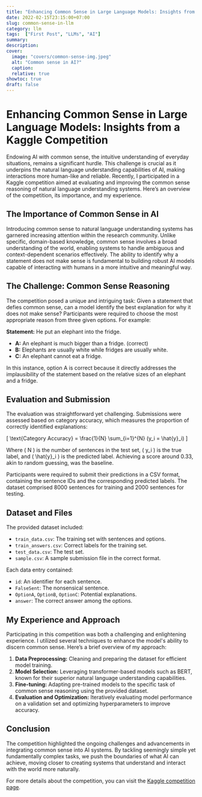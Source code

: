 ```yaml
---
title: "Enhancing Common Sense in Large Language Models: Insights from a Kaggle Competition"
date: 2022-02-15T23:15:00+07:00
slug: common-sense-in-llm
category: llm
tags:  ["First Post", "LLMs", "AI"]
summary:
description: 
cover:
  image: "covers/common-sense-img.jpeg"
  alt: "Common sense in AI?"
  caption: 
  relative: true
showtoc: true
draft: false
---
```


# Enhancing Common Sense in Large Language Models: Insights from a Kaggle Competition

Endowing AI with common sense, the intuitive understanding of everyday situations, remains a significant hurdle. This challenge is crucial as it underpins the natural language understanding capabilities of AI, making interactions more human-like and reliable. Recently, I participated in a Kaggle competition aimed at evaluating and improving the common sense reasoning of natural language understanding systems. Here’s an overview of the competition, its importance, and my experience.

## The Importance of Common Sense in AI

Introducing common sense to natural language understanding systems has garnered increasing attention within the research community. Unlike specific, domain-based knowledge, common sense involves a broad understanding of the world, enabling systems to handle ambiguous and context-dependent scenarios effectively. The ability to identify why a statement does not make sense is fundamental to building robust AI models capable of interacting with humans in a more intuitive and meaningful way.

## The Challenge: Common Sense Reasoning

The competition posed a unique and intriguing task: Given a statement that defies common sense, can a model identify the best explanation for why it does not make sense? Participants were required to choose the most appropriate reason from three given options. For example:

**Statement:** He put an elephant into the fridge.
- **A:** An elephant is much bigger than a fridge. (correct)
- **B:** Elephants are usually white while fridges are usually white.
- **C:** An elephant cannot eat a fridge.

In this instance, option A is correct because it directly addresses the implausibility of the statement based on the relative sizes of an elephant and a fridge.

## Evaluation and Submission

The evaluation was straightforward yet challenging. Submissions were assessed based on category accuracy, which measures the proportion of correctly identified explanations:

\[ \text{Category Accuracy} = \frac{1}{N} \sum_{i=1}^{N} (y_i = \hat{y}_i) \]

Where \( N \) is the number of sentences in the test set, \( y_i \) is the true label, and \( \hat{y}_i \) is the predicted label. Achieving a score around 0.33, akin to random guessing, was the baseline.

Participants were required to submit their predictions in a CSV format, containing the sentence IDs and the corresponding predicted labels. The dataset comprised 8000 sentences for training and 2000 sentences for testing.

## Dataset and Files

The provided dataset included:
- `train_data.csv`: The training set with sentences and options.
- `train_answers.csv`: Correct labels for the training set.
- `test_data.csv`: The test set.
- `sample.csv`: A sample submission file in the correct format.

Each data entry contained:
- `id`: An identifier for each sentence.
- `FalseSent`: The nonsensical sentence.
- `OptionA`, `OptionB`, `OptionC`: Potential explanations.
- `answer`: The correct answer among the options.

## My Experience and Approach

Participating in this competition was both a challenging and enlightening experience. I utilized several techniques to enhance the model's ability to discern common sense. Here’s a brief overview of my approach:

1. **Data Preprocessing:** Cleaning and preparing the dataset for efficient model training.
2. **Model Selection:** Leveraging transformer-based models such as BERT, known for their superior natural language understanding capabilities.
3. **Fine-tuning:** Adapting pre-trained models to the specific task of common sense reasoning using the provided dataset.
4. **Evaluation and Optimization:** Iteratively evaluating model performance on a validation set and optimizing hyperparameters to improve accuracy.

## Conclusion

The competition highlighted the ongoing challenges and advancements in integrating common sense into AI systems. By tackling seemingly simple yet fundamentally complex tasks, we push the boundaries of what AI can achieve, moving closer to creating systems that understand and interact with the world more naturally.

For more details about the competition, you can visit the [Kaggle competition page](https://www.kaggle.com/competitions/common-sense-challenge-2021).
